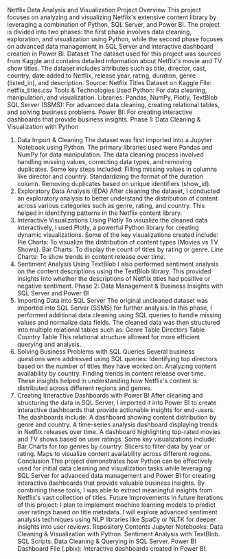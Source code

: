 Netflix Data Analysis and Visualization Project
Overview
This project focuses on analyzing and visualizing Netflix's extensive content library by leveraging a combination of Python, SQL Server, and Power BI. The project is divided into two phases: the first phase involves data cleaning, exploration, and visualization using Python, while the second phase focuses on advanced data management in SQL Server and interactive dashboard creation in Power BI.
Dataset
The dataset used for this project was sourced from Kaggle and contains detailed information about Netflix's movie and TV show titles. The dataset includes attributes such as title, director, cast, country, date added to Netflix, release year, rating, duration, genre (listed_in), and description.
Source: Netflix Titles Dataset on Kaggle
File: netflix_titles.csv
Tools & Technologies Used
Python: For data cleaning, manipulation, and visualization.
Libraries: Pandas, NumPy, Plotly, TextBlob
SQL Server (SSMS): For advanced data cleaning, creating relational tables, and solving business problems.
Power BI: For creating interactive dashboards that provide business insights.
Phase 1: Data Cleaning & Visualization with Python
1. Data Import & Cleaning
The dataset was first imported into a Jupyter Notebook using Python. The primary libraries used were Pandas and NumPy for data manipulation. The data cleaning process involved handling missing values, correcting data types, and removing duplicates. Some key steps included:
Filling missing values in columns like director and country.
Standardizing the format of the duration column.
Removing duplicates based on unique identifiers (show_id).
2. Exploratory Data Analysis (EDA)
After cleaning the dataset, I conducted an exploratory analysis to better understand the distribution of content across various categories such as genre, rating, and country. This helped in identifying patterns in the Netflix content library.
3. Interactive Visualizations Using Plotly
To visualize the cleaned data interactively, I used Plotly, a powerful Python library for creating dynamic visualizations. Some of the key visualizations created include:
Pie Charts: To visualize the distribution of content types (Movies vs TV Shows).
Bar Charts: To display the count of titles by rating or genre.
Line Charts: To show trends in content release over time.
4. Sentiment Analysis Using TextBlob
I also performed sentiment analysis on the content descriptions using the TextBlob library. This provided insights into whether the descriptions of Netflix titles had positive or negative sentiment.
Phase 2: Data Management & Business Insights with SQL Server and Power BI
1. Importing Data into SQL Server
The original uncleaned dataset was imported into SQL Server (SSMS) for further analysis. In this phase, I performed additional data cleaning using SQL queries to handle missing values and normalize data fields. The cleaned data was then structured into multiple relational tables such as:
Genre Table
Directors Table
Country Table
This relational structure allowed for more efficient querying and analysis.
2. Solving Business Problems with SQL Queries
Several business questions were addressed using SQL queries:
Identifying top directors based on the number of titles they have worked on.
Analyzing content availability by country.
Finding trends in content release over time.
These insights helped in understanding how Netflix's content is distributed across different regions and genres.
3. Creating Interactive Dashboards with Power BI
After cleaning and structuring the data in SQL Server, I imported it into Power BI to create interactive dashboards that provide actionable insights for end-users. The dashboards include:
A dashboard showing content distribution by genre and country.
A time-series analysis dashboard displaying trends in Netflix releases over time.
A dashboard highlighting top-rated movies and TV shows based on user ratings.
Some key visualizations include:
Bar Charts for top genres by country.
Slicers to filter data by year or rating.
Maps to visualize content availability across different regions.
Conclusion
This project demonstrates how Python can be effectively used for initial data cleaning and visualization tasks while leveraging SQL Server for advanced data management and Power BI for creating interactive dashboards that provide valuable business insights. By combining these tools, I was able to extract meaningful insights from Netflix's vast collection of titles.
Future Improvements
In future iterations of this project:
I plan to implement machine learning models to predict user ratings based on title metadata.
I will explore advanced sentiment analysis techniques using NLP libraries like SpaCy or NLTK for deeper insights into user reviews.
Repository Contents
Jupyter Notebooks:
Data Cleaning & Visualization with Python.
Sentiment Analysis with TextBlob.
SQL Scripts:
Data Cleaning & Querying in SQL Server.
Power BI Dashboard File (.pbix):
Interactive dashboards created in Power BI.
